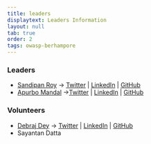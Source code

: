 ```yaml
---
title: leaders
displaytext: Leaders Information
layout: null
tab: true
order: 2
tags: owasp-berhampore
---
```


### Leaders
* [Sandipan Roy](mailto:sandipan.roy@owasp.org) -> [Twitter](https://twitter.com/ByteHackr) \| [LinkedIn](https://www.linkedin.com/in/ByteHackr) \| [GitHub](https://github.com/ByteHackr/)
* [Apurbo Mandal](mailto:apurbo.mandal@owasp.org) ->[Twitter](https://twitter.com/apumax_1) \| [LinkedIn](https://www.linkedin.com/in/apumax) \| [GitHub](https://github.com/apumax-1)


### Volunteers
* [Debraj Dey](mailto:debrajdey.official@gmail.com) -> [Twitter](https://twitter.com/vu3zhy) \| [LinkedIn](https://www.linkedin.com/in/vu3zhy) \| [GitHub](https://github.com/vu3zhy/)
* Sayantan Datta
